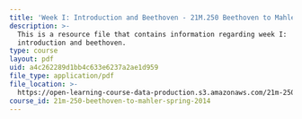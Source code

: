 ```yaml
---
title: 'Week I: Introduction and Beethoven - 21M.250 Beethoven to Mahler Spring 2014'
description: >-
  This is a resource file that contains information regarding week I:
  introduction and beethoven.
type: course
layout: pdf
uid: a4c262289d1bb4c633e6237a2ae1d959
file_type: application/pdf
file_location: >-
  https://open-learning-course-data-production.s3.amazonaws.com/21m-250-beethoven-to-mahler-spring-2014/a4c262289d1bb4c633e6237a2ae1d959_MIT21M_250S14_Week_I.pdf
course_id: 21m-250-beethoven-to-mahler-spring-2014
---
```

